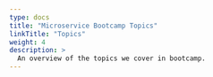 ```yaml
---
type: docs
title: "Microservice Bootcamp Topics"
linkTitle: "Topics"
weight: 4
description: >
  An overview of the topics we cover in bootcamp.
---
```

